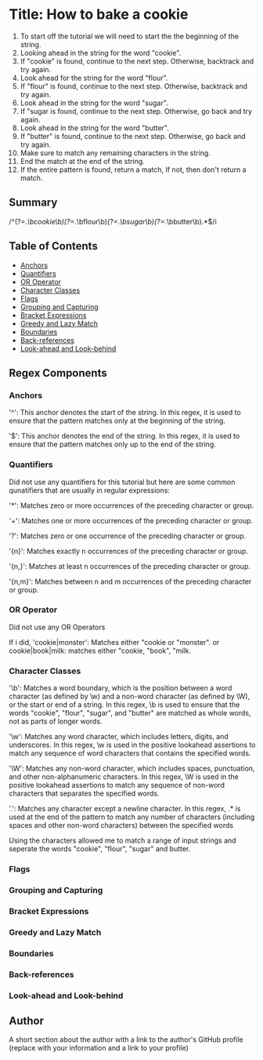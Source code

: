 # Title: How to bake a cookie

1. To start off the tutorial we will need to start the the beginning of the string.
2. Looking ahead in the string for the word "cookie".
3. If "cookie" is found, continue to the next step. Otherwise, backtrack and try again.
4. Look ahead for the string for the word "flour".
5. If "flour" is found, continue to the next step. Otherwise, backtrack and try again.
6. Look ahead in the string for the word "sugar".
7. If "sugar is found, continue to the next step. Otherwise, go back and try again.
8. Look ahead in the string for the word "butter".
9. If "butter" is found, continue to the next step. Otherwise, go back and try again.
10. Make sure to match any remaining characters in the string.
11. End the match at the end of the string.
12. If the entire pattern is found, return a match, If not, then don't return a match. 

## Summary

/^(?=.*\bcookie\b)(?=.*\bflour\b)(?=.*\bsugar\b)(?=.*\bbutter\b).*$/i

## Table of Contents

- [Anchors](#anchors)
- [Quantifiers](#quantifiers)
- [OR Operator](#or-operator)
- [Character Classes](#character-classes)
- [Flags](#flags)
- [Grouping and Capturing](#grouping-and-capturing)
- [Bracket Expressions](#bracket-expressions)
- [Greedy and Lazy Match](#greedy-and-lazy-match)
- [Boundaries](#boundaries)
- [Back-references](#back-references)
- [Look-ahead and Look-behind](#look-ahead-and-look-behind)

## Regex Components

### Anchors

'^': This anchor denotes the start of the string. In this regex, it is used to ensure that the pattern matches only at the beginning of the string.

'$': This anchor denotes the end of the string. In this regex, it is used to ensure that the pattern matches only up to the end of the string.


### Quantifiers

Did not use any quantifiers for this tutorial but here are some common qunatifiers that are usually in regular expressions:

'*': Matches zero or more occurrences of the preceding character or group.

'+': Matches one or more occurrences of the preceding character or group.

'?': Matches zero or one occurrence of the preceding character or group.

'{n}': Matches exactly n occurrences of the preceding character or group.

'{n,}': Matches at least n occurrences of the preceding character or group.

'{n,m}': Matches between n and m occurrences of the preceding character or group.



### OR Operator

Did not use any OR Operators

If i did, 'cookie|monster': Matches either "cookie or "monster". or
cookie|book|milk: matches either "cookie, "book", "milk.

### Character Classes

'\b': Matches a word boundary, which is the position between a word character (as defined by \w) and a non-word character (as defined by \W), or the start or end of a string. In this regex, \b is used to ensure that the words "cookie", "flour", "sugar", and "butter" are matched as whole words, not as parts of longer words.

'\w': Matches any word character, which includes letters, digits, and underscores. In this regex, \w is used in the positive lookahead assertions to match any sequence of word characters that contains the specified words.

'\W': Matches any non-word character, which includes spaces, punctuation, and other non-alphanumeric characters. In this regex, \W is used in the positive lookahead assertions to match any sequence of non-word characters that separates the specified words.

'.': Matches any character except a newline character. In this regex, .* is used at the end of the pattern to match any number of characters (including spaces and other non-word characters) between the specified words

Using the characters allowed me to match a range of input strings and seperate the words "cookie", "flour", "sugar" and butter.

### Flags

### Grouping and Capturing

### Bracket Expressions

### Greedy and Lazy Match

### Boundaries

### Back-references

### Look-ahead and Look-behind

## Author

A short section about the author with a link to the author's GitHub profile (replace with your information and a link to your profile)
